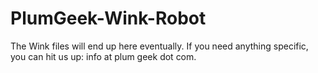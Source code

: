 # PlumGeek-Wink-Robot
The Wink files will end up here eventually.  If you need anything specific, you can hit us up:  info at plum geek dot com.
